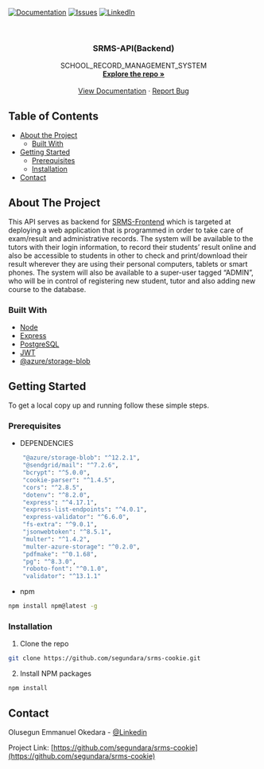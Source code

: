 
[![Documentation][api-docs-shield]][api-docs-url]
[![Issues][issues-shield]][issues-url]
[![LinkedIn][linkedin-shield]][linkedin-url]



<!-- PROJECT LOGO -->
<br />
<p align="center">

  <h3 align="center">SRMS-API(Backend)</h3>

  <p align="center">
    SCHOOL_RECORD_MANAGEMENT_SYSTEM
    <br />
    <a href="https://github.com/segundara/srms-cookie"><strong>Explore the repo »</strong></a>
    <br />
    <br />
    <a href="https://srms-be.herokuapp.com/api-docs/">View Documentation</a>
    ·
    <a href="https://github.com/segundara/srms-cookie/issues">Report Bug</a>
  </p>
</p>



<!-- TABLE OF CONTENTS -->
## Table of Contents

* [About the Project](#about-the-project)
  * [Built With](#built-with)
* [Getting Started](#getting-started)
  * [Prerequisites](#prerequisites)
  * [Installation](#installation)
* [Contact](#contact)



<!-- ABOUT THE PROJECT -->
## About The Project

This API serves as backend for [SRMS-Frontend](https://github.com/segundara/srms-fe) which is targeted at deploying a web application that is programmed in order to take care of exam/result and administrative records.
The system will be available to the tutors with their login information, to record their students’ result online and also be accessible to students in other to check and print/download their result wherever they are using their personal computers, tablets or smart phones. 
The system will also be available to a super-user tagged “ADMIN”, who will be in control of registering new student, tutor and also adding new course to the database.



### Built With

* [Node](https://nodejs.org/en/)
* [Express](https://expressjs.com/)
* [PostgreSQL](https://www.postgresql.org/)
* [JWT](https://jwt.io/)
* [@azure/storage-blob](https://azure.microsoft.com/en-us/services/storage/blobs/)



<!-- GETTING STARTED -->
## Getting Started

To get a local copy up and running follow these simple steps.

### Prerequisites

* DEPENDENCIES
```sh
    "@azure/storage-blob": "^12.2.1",
    "@sendgrid/mail": "^7.2.6",
    "bcrypt": "^5.0.0",
    "cookie-parser": "^1.4.5",
    "cors": "^2.8.5",
    "dotenv": "^8.2.0",
    "express": "^4.17.1",
    "express-list-endpoints": "^4.0.1",
    "express-validator": "^6.6.0",
    "fs-extra": "^9.0.1",
    "jsonwebtoken": "^8.5.1",
    "multer": "^1.4.2",
    "multer-azure-storage": "^0.2.0",
    "pdfmake": "^0.1.68",
    "pg": "^8.3.0",
    "roboto-font": "^0.1.0",
    "validator": "^13.1.1"
```

* npm
```sh
npm install npm@latest -g
```

### Installation

1. Clone the repo
```sh
git clone https://github.com/segundara/srms-cookie.git
```
2. Install NPM packages
```sh
npm install
```


<!-- CONTACT -->
## Contact

Olusegun Emmanuel Okedara - [@Linkedin](https://www.linkedin.com/in/olusegunemmanuelokedara/)

Project Link: [https://github.com/segundara/srms-cookie](https://github.com/segundara/srms-cookie)





<!-- MARKDOWN LINKS & IMAGES -->
<!-- https://www.markdownguide.org/basic-syntax/#reference-style-links -->
[api-docs-shield]: https://img.shields.io/badge/api--docs-Documentation-blue
[api-docs-url]: https://srms-be.herokuapp.com/api-docs/
[issues-shield]: https://img.shields.io/github/issues/segundara/srms-cookie.svg?style=flat-square
[issues-url]: https://github.com/segundara/srms-cookie/issues
[linkedin-shield]: https://img.shields.io/badge/-LinkedIn-black.svg?style=flat-square&logo=linkedin&colorB=555
[linkedin-url]: https://www.linkedin.com/in/olusegunemmanuelokedara/
